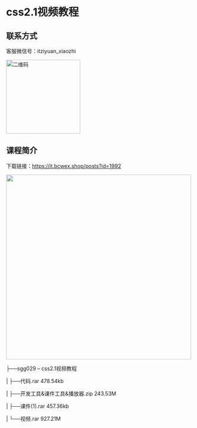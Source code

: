 # css2.1视频教程

## 联系方式

客服微信号：itziyuan_xiaozhi

<img src="https://ziyuanyun.oss-cn-guangzhou.aliyuncs.com/common/20240614073449/666b82192834a.jpg" width="200" height="200" alt="二维码">

## 课程简介

下载链接：https://it.bcwex.shop/posts?id=1992

<img src="https://ziyuanyun.oss-cn-guangzhou.aliyuncs.com/yun/20240515183622/6644902689211.jpg" width="500" alt="">

  ├──sgg029 &#8211; css2.1视频教程

 | ├──代码.rar 478.54kb

 | ├──开发工具&amp;课件工具&amp;播放器.zip 243.53M

 | ├──课件(1).rar 457.36kb

 | └──视频.rar 927.21M

  